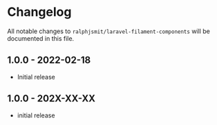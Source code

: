# Changelog

All notable changes to `ralphjsmit/laravel-filament-components` will be documented in this file.

## 1.0.0 - 2022-02-18

- Initial release

## 1.0.0 - 202X-XX-XX

- initial release
